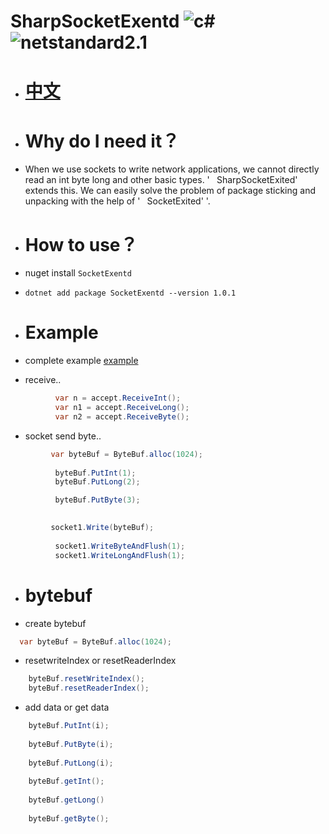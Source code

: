 # SharpSocketExentd ![c#](https://img.shields.io/badge/c%23-8.0-red) ![netstandard2.1](https://img.shields.io/badge/netstandard-2.1-blue)
  - # [中文](https://github.com/adminoryuan/SharpSocketExentd/blob/master/README.md)
  
  - # Why do I need it？
  - When we use sockets to write network applications, we cannot directly read an int byte long and other basic types. '` ` SharpSocketExited' ` ` extends this. We can easily solve the problem of package sticking and unpacking with the help of '` ` SocketExited' '.
  
  - # How to use？
  -  nuget install  ```SocketExentd ```
  - ``` dotnet add package SocketExentd --version 1.0.1 ```
  - # Example
  - complete example  [example](https://github.com/adminoryuan/SharpSocketExentd/blob/master/TestExentd/Example.cs)
  
  - receive..
  ``` c# 
            var n = accept.ReceiveInt();
            var n1 = accept.ReceiveLong();
            var n2 = accept.ReceiveByte();
  ```
  - socket send byte..
  ```c#
           var byteBuf = ByteBuf.alloc(1024);
            
            byteBuf.PutInt(1);
            byteBuf.PutLong(2);

            byteBuf.PutByte(3);

            
           socket1.Write(byteBuf);
           
            socket1.WriteByteAndFlush(1);
            socket1.WriteLongAndFlush(1);
  ```
  - # bytebuf
  - create bytebuf
  ``` c#
    var byteBuf = ByteBuf.alloc(1024);
  ```
  - resetwriteIndex or resetReaderIndex
  ```c#
      byteBuf.resetWriteIndex();
      byteBuf.resetReaderIndex();
  ```
  - add data or get data 
  ```c#
      byteBuf.PutInt(i);
      
      byteBuf.PutByte(i);
      
      byteBuf.PutLong(i);
      
      byteBuf.getInt();
      
      byteBuf.getLong()
      
      byteBuf.getByte();
      
      
  ```
    

